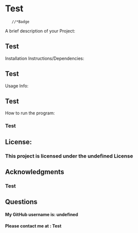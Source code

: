 # Test
   
       //*Badge
   
A brief description of your Project:

## Test

Installation Instructions/Dependencies:

## Test

Usage Info:

## Test

How to run the program:

### Test

## License:

### This project is licensed under the undefined License

## Acknowledgments

### Test

## Questions

  #### My GitHub username is: undefined

  #### Please contact me at : Test
   
   